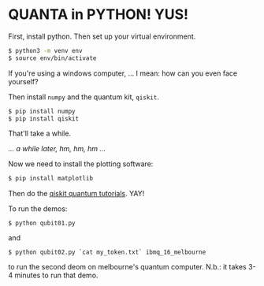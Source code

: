 # QUANTA in PYTHON! YUS!
 
First, install python. Then set up your virtual environment.

```bash
$ python3 -m venv env
$ source env/bin/activate
```

If you're using a windows computer, ... I mean: how can you even face yourself?

Then install `numpy` and the quantum kit, `qiskit`.

```bash
$ pip install numpy
$ pip install qiskit
```

That'll take a while.

*... a while later, hm, hm, hm ...*

Now we need to install the plotting software:

```bash
$ pip install matplotlib
```

Then do the [qiskit quantum tutorials](https://qiskit.org/documentation/tutorials/circuits/1_getting_started_with_qiskit.html). YAY!

To run the demos:

`$ python qubit01.py`

and

``$ python qubit02.py `cat my_token.txt` ibmq_16_melbourne``

to run the second deom on melbourne's quantum computer. N.b.: it takes 3-4
minutes to run that demo.
